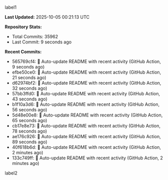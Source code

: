 
label1 
<!-- ACTIVITY_START -->
**Last Updated:** 2025-10-05 00:21:13 UTC

**Repository Stats:**
- Total Commits: 35962
- Last Commit: 9 seconds ago

**Recent Commits:**
- 565769cf4: 🤖 Auto-update README with recent activity (GitHub Action, 9 seconds ago)
- efbe50ce0: 🤖 Auto-update README with recent activity (GitHub Action, 21 seconds ago)
- d62974bf2: 🤖 Auto-update README with recent activity (GitHub Action, 32 seconds ago)
- 57bb3ffd0: 🤖 Auto-update README with recent activity (GitHub Action, 43 seconds ago)
- b1f10a3d6: 🤖 Auto-update README with recent activity (GitHub Action, 56 seconds ago)
- 5d48e00e8: 🤖 Auto-update README with recent activity (GitHub Action, 65 seconds ago)
- cb17e8e73: 🤖 Auto-update README with recent activity (GitHub Action, 78 seconds ago)
- ae176c926: 🤖 Auto-update README with recent activity (GitHub Action, 89 seconds ago)
- 40f618b6d: 🤖 Auto-update README with recent activity (GitHub Action, 2 minutes ago)
- 133c749ff: 🤖 Auto-update README with recent activity (GitHub Action, 2 minutes ago)
<!-- ACTIVITY_END -->

label2
